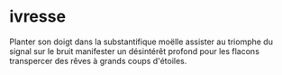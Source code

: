 # ivresse

Planter son doigt dans la substantifique moëlle assister au triomphe du signal sur le bruit manifester un désintérêt profond pour les flacons transpercer des rêves à grands coups d'étoiles.
